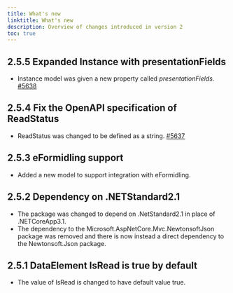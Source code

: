```yaml
---
title: What's new
linktitle: What's new
description: Overview of changes introduced in version 2
toc: true
---
```



## 2.5.5 Expanded Instance with presentationFields

- Instance model was given a new property called *presentationFields*. [#5638](https://github.com/Altinn/altinn-studio/issues/5638)

## 2.5.4 Fix the OpenAPI specification of ReadStatus

- ReadStatus was changed to be defined as a string. [#5637](https://github.com/Altinn/altinn-studio/issues/5637)

## 2.5.3 eFormidling support

- Added a new model to support integration with eFormidling.

## 2.5.2 Dependency on .NETStandard2.1

- The package was changed to depend on .NetStandard2.1 in place of .NETCoreApp3.1. 
- The dependency to the Microsoft.AspNetCore.Mvc.NewtonsoftJson package was removed and there is now instead a direct dependency to the Newtonsoft.Json package.

## 2.5.1 DataElement IsRead is true by default

- The value of IsRead is changed to have default value true.
